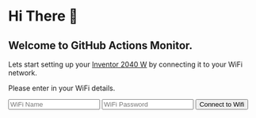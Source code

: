 ---
---
<main class="l-index">
  <div class="l-index-wrapper">
    <h1 class="drac-heading drac-heading-xl drac-text-white">Hi There 👋</h1>
    <h2 class="drac-heading drac-heading-m drac-text-green">Welcome to GitHub Actions Monitor.</h2>
    <p class="drac-text drac-line-height drac-text-white">Lets start setting up your <a class="drac-anchor drac-text drac-text-purple drac-text-pink--hover" href="https://shop.pimoroni.com/products/inventor-2040-w" isExternal={true}>Inventor 2040 W</a> by connecting it to your WiFi network.</p>
    <p class="drac-text drac-line-height drac-text-white">Please enter in your WiFi details.</p>
    <form class="c-wifi-form js-wifi-form" method="post">
      <input required name="ssid" placeholder="WiFi Name" class="drac-input drac-input-green drac-text-green" />
      <input required name="password" placeholder="WiFi Password" type="password" class="drac-input drac-input-green drac-text-green" />
      <button type="submit" class="drac-btn drac-bg-green">Connect to Wifi</button>
    </form>
  </div>
</main>
